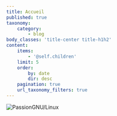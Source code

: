 ```yaml
---
title: Accueil
published: true
taxonomy:
    category:
        - blog
body_classes: 'title-center title-h1h2'
content:
    items:
        - '@self.children'
    limit: 5
    order:
        by: date
        dir: desc
    pagination: true
    url_taxonomy_filters: true
---
```


![PassionGNU/Linux](https://download.tuxfamily.org/passionlinux/site/banner.png)